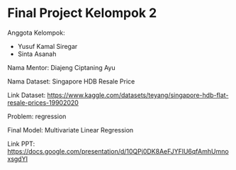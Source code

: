# Final Project Kelompok 2
Anggota Kelompok:
- Yusuf Kamal Siregar
- Sinta Asanah 

Nama Mentor: Diajeng Ciptaning Ayu

Nama Dataset: Singapore HDB Resale Price

Link Dataset: https://www.kaggle.com/datasets/teyang/singapore-hdb-flat-resale-prices-19902020

Problem: regression 

Final Model: Multivariate Linear Regression 

Link PPT: https://docs.google.com/presentation/d/10QPj0DK8AeFJYFlU6qfAmhUmnoxsgdYI
